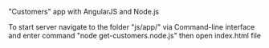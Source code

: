 "Customers" app with AngularJS and Node.js

To start server navigate to the folder "js/app/" via Command-line interface and enter command "node get-customers.node.js" then open index.html file